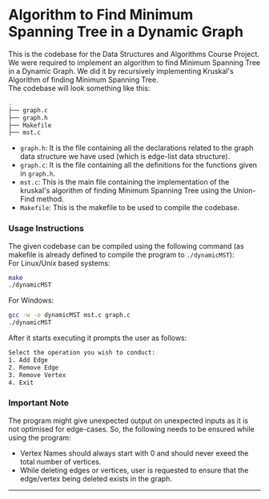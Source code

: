 # Algorithm to Find Minimum Spanning Tree in a Dynamic Graph

This is the codebase for the Data Structures and Algorithms Course Project. We were required to implement an algorithm to find Minimum Spanning Tree in a Dynamic Graph. We did it by recursively implementing Kruskal's Algorithm of finding Minimum Spanning Tree.\
The codebase will look something like this:
```bash
.
├── graph.c
├── graph.h
├── Makefile
├── mst.c
```

- `graph.h`: It is the file containing all the declarations related to the graph data structure we have used (which is edge-list data structure).
- `graph.c`: It is the file containing all the definitions for the functions given in `graph.h`.
- `mst.c`: This is the main file containing the implementation of the kruskal's algorithm of finding Minimum Spanning Tree using the Union-Find method.
- `Makefile`: This is the makefile to be used to compile the codebase.

### Usage Instructions

The given codebase can be compiled using the following command (as makefile is already defined to compile the program to `./dynamicMST`):\
For Linux/Unix based systems:
```bash
make
./dynamicMST
```

For Windows:
```bash
gcc -w -o dynamicMST mst.c graph.c
./dynamicMST
```

After it starts executing it prompts the user as follows:

```bash
Select the operation you wish to conduct:
1. Add Edge
2. Remove Edge
3. Remove Vertex
4. Exit
```

### Important Note

The program might give unexpected output on unexpected inputs as it is not optimised for edge-cases. So, the following needs to be ensured while using the program:

- Vertex Names should always start with $0$ and should never exeed the total number of vertices.
- While deleting edges or vertices, user is requested to ensure that the edge/vertex being deleted exists in the graph.

---
